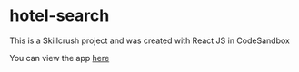 # hotel-search

This is a Skillcrush project and was created with React JS in CodeSandbox

You can view the app [here](https://h0div0.csb.app/)
